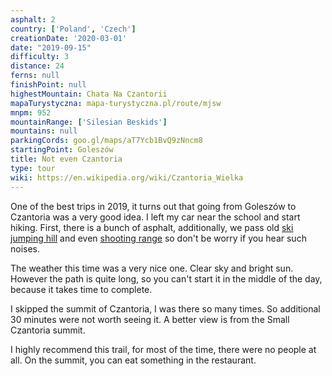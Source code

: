 ```yaml
---
asphalt: 2
country: ['Poland', 'Czech']
creationDate: '2020-03-01'
date: "2019-09-15"
difficulty: 3
distance: 24
ferns: null
finishPoint: null
highestMountain: Chata Na Czantorii
mapaTurystyczna: mapa-turystyczna.pl/route/mjsw
mnpm: 952
mountainRange: ['Silesian Beskids']
mountains: null
parkingCords: goo.gl/maps/aT7Ycb1BvQ9zNncm8
startingPoint: Goleszów
title: Not even Czantoria
type: tour
wiki: https://en.wikipedia.org/wiki/Czantoria_Wielka
---
```


One of the best trips in 2019, it turns out that going from Goleszów to Czantoria was a very good idea.
I left my car near the school and start hiking. First, there is a bunch of asphalt, additionally, we pass old [ski jumping hill](https://pl.wikipedia.org/wiki/Kompleks_skoczni_narciarskich_w_Goleszowie) and even [shooting range](https://www.facebook.com/pages/category/Gun-Range/Strzelnica-Golesz%C3%B3w-168336483945049/) so don't be worry if you hear such noises.

The weather this time was a very nice one. Clear sky and bright sun. However the path is quite long, so you can't start it in the middle of the day, because it takes time to complete.

I skipped the summit of Czantoria, I was there so many times. So additional 30 minutes were not worth seeing it. A better view is from the Small Czantoria summit.

I highly recommend this trail, for most of the time, there were no people at all. On the summit, you can eat something in the restaurant.
